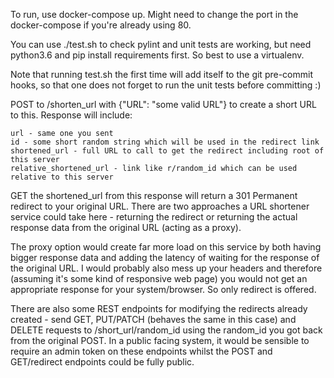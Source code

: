 
To run, use docker-compose up. Might need to change the port in the docker-compose if you're already using 80.

You can use ./test.sh to check pylint and unit tests are working, but need python3.6 and pip install requirements first. So best to use a virtualenv. 

Note that running test.sh the first time will add itself to the git pre-commit hooks, so that one does not forget to run the unit tests before committing :)

POST to /shorten_url with {"URL": "some valid URL"} to create a short URL to this. Response will include:

    url - same one you sent
    id - some short random string which will be used in the redirect link
    shortened_url - full URL to call to get the redirect including root of this server
    relative_shortened_url - link like r/random_id which can be used relative to this server

GET the shortened_url from this response will return a 301 Permanent redirect to your original URL. There are two approaches a URL shortener service could take here - returning the redirect or returning the actual response data from the original URL (acting as a proxy).

The proxy option would create far more load on this service by both having bigger response data and adding the latency of waiting for the response of the original URL. I would probably also mess up your headers and therefore (assuming it's some kind of responsive web page) you would not get an appropriate response for your system/browser. So only redirect is offered.

There are also some REST endpoints for modifying the redirects already created - send GET, PUT/PATCH (behaves the same in this case) and DELETE requests to /short_url/random_id using the random_id you got back from the original POST. In a public facing system, it would be sensible to require an admin token on these endpoints whilst the POST and GET/redirect endpoints could be fully public.
